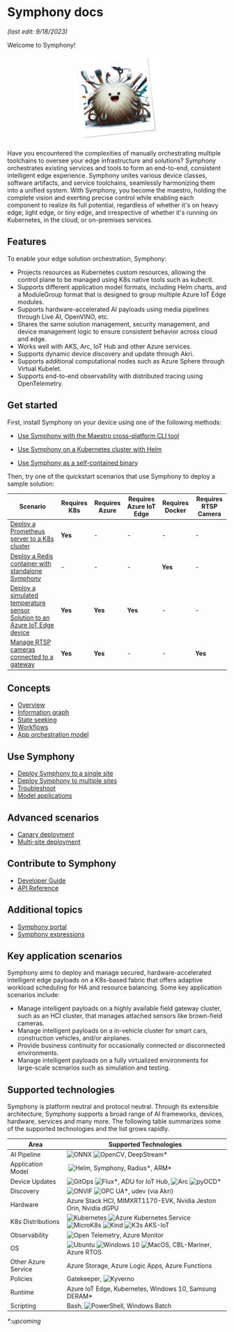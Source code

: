 # Symphony docs

_(last edit: 9/18/2023)_

Welcome to Symphony!

<div align="center">
  <img src="./symphony-book/images/symphony.png" alt="Symphony" width="200" height="200">
</div>

Have you encountered the complexities of manually orchestrating multiple toolchains to oversee your edge infrastructure and solutions? Symphony orchestrates existing services and tools to form an end-to-end, consistent intelligent edge experience. Symphony unites various device classes, software artifacts, and service toolchains, seamlessly harmonizing them into a unified system. With Symphony, you become the maestro, holding the complete vision and exerting precise control while enabling each component to realize its full potential, regardless of whether it's on heavy edge, light edge, or tiny edge, and irrespective of whether it's running on Kubernetes, in the cloud, or on-premises services.

## Features

To enable your edge solution orchestration, Symphony:

* Projects resources as Kubernetes custom resources, allowing the control plane to be managed using K8s native tools such as kubectl.
* Supports different application model formats, including Helm charts, and a ModuleGroup format that is designed to group multiple Azure IoT Edge modules.
* Supports hardware-accelerated AI payloads using media pipelines through Live AI, OpenVINO, etc.
* Shares the same solution management, security management, and device management logic to ensure consistent behavior across cloud and edge.
* Works well with AKS, Arc, IoT Hub and other Azure services.
* Supports dynamic device discovery and update through Akri.
* Supports additional computational nodes such as Azure Sphere through Virtual Kubelet.
* Supports end-to-end observability with distributed tracing using OpenTelemetry.

## Get started

First, install Symphony on your device using one of the following methods:

* [Use Symphony with the Maestro cross-platform CLI tool](./symphony-book/quick_start/quick_start_maestro.md)

* [Use Symphony on a Kubernetes cluster with Helm](./symphony-book/quick_start/quick_start_helm.md)

* [Use Symphony as a self-contained binary](./symphony-book/quick_start/quick_start_binary.md)

Then, try one of the quickstart scenarios that use Symphony to deploy a sample solution:

| Scenario | Requires K8s | Requires Azure | Requires Azure IoT Edge| Requires Docker | Requires RTSP Camera |
|--------|--------|--------|--------|--------|--------|
| [Deploy a Prometheus server to a K8s cluster](./symphony-book/quick_start/deploy_prometheus_k8s.md) | **Yes** | - | - | - | - |
| [Deploy a Redis container with standalone Symphony](./symphony-book/quick_start/deploy_redis_no_k8s.md)| - | - | - | **Yes** | - |
| [Deploy a simulated temperature sensor Solution to an Azure IoT Edge device](./symphony-book/quick_start/deploy_solution_to_azure_iot_edge.md) | **Yes** | **Yes** | **Yes** | - | - |
| [Manage RTSP cameras connected to a gateway](./symphony-book/quick_start/manage_rtsp_cameras.md) | **Yes** | **Yes** | - | - | **Yes** |

## Concepts

* [Overview](./symphony-book/concepts/overview.md)
* [Information graph](./symphony-book/concepts/information_graph.md)
* [State seeking](./symphony-book/concepts/state_seeking.md)
* [Workflows](./symphony-book/concepts/workflows.md)
* [App orchestration model](./symphony-book/concepts/orchestration_model.md)

## Use Symphony

* [Deploy Symphony to a single site](./symphony-book/build_deployment/deploy.md)
* [Deploy Symphony to multiple sites](./symphony-book/build_deployment/multisite-deploy.md)
* [Troubleshoot](./symphony-book/dev-guide/troubleshooting.md)
* [Model applications](./symphony-book/solution-management/solution-management.md)

## Advanced scenarios

* [Canary deployment](./symphony-book/scenarios/canary-deployment.md)
* [Multi-site deployment](./symphony-book/scenarios/multisite-deployment.md)

## Contribute to Symphony

* [Developer Guide](./symphony-book/dev-guide/getting-started.md)
* [API Reference](./symphony-book/api/api.md)

## Additional topics

* [Symphony portal](./symphony-book/portals/overview.md)
* [Symphony expressions](./symphony-book/uom/property-expressions.md)

## Key application scenarios

Symphony aims to deploy and manage secured, hardware-accelerated intelligent edge payloads on a K8s-based fabric that offers adaptive workload scheduling for HA and resource balancing. Some key application scenarios include:

* Manage intelligent payloads on a highly available field gateway cluster, such as an HCI cluster, that manages attached sensors like brown-field cameras.
* Manage intelligent payloads on a in-vehicle cluster for smart cars, construction vehicles, and/or airplanes.
* Provide business continuity for occasionally connected or disconnected environments.
* Manage intelligent payloads on a fully virtualized environments for large-scale scenarios such as simulation and testing.

## Supported technologies

Symphony is platform neutral and protocol neutral. Through its extensible architecture, Symphony supports a broad range of AI frameworks, devices, hardware, services and many more. The following table summarizes some of the supported technologies and the list grows rapidly.

| Area | Supported Technologies |
|--------|--------|
| AI Pipeline | ![ONNX](../images/onnx.png) ![OpenCV](../images/opencv.png), DeepStream* |
| Application Model | ![Helm](../images/helm.png), Symphony, Radius*, ARM* |
| Device Updates | ![GitOps](../images/gitops.png) ![Flux](../images/flux.png)\*, ADU for IoT Hub, ![Arc](../images/arc.png) ![pyOCD](../images/pyocd.png)\*|
| Discovery | ![ONVIF](../images/onvif.png) ![OPC UA](../images/opcua.png)\*, udev (via Akri) |
| Hardware | Azure Stack HCI, MIMXRT1170-EVK, Nvidia Jeston Orin, Nvidia dGPU |
| K8s Distributions | ![Kubernetes](../images/k8s.png) ![Azure Kubernetes Service](../images/aks.png) ![MicroK8s](../images/microk8s.png) ![Kind](../images/kind.png) ![K3s](../images/k3s.png) AKS-IoT |
| Observability | ![Open Telemetry](../images/open-telemetry.png), Azure Monitor |
| OS | ![Ubuntu](../images/ubuntu.png) ![Windows 10](../images/windows.png) ![MacOS](../images/macos.png), CBL-Mariner, Azure RTOS |
| Other Azure Service | Azure Storage, Azure Logic Apps, Azure Functions |
| Policies | Gatekeeper, ![Kyverno](../images/kyverno.png) |
| Runtime | Azure IoT Edge, Kubernetes, Windows 10, Samsung DERAM* |
| Scripting | Bash, ![PowerShell](../images/powershell.png), Windows Batch |

_*:upcoming_
